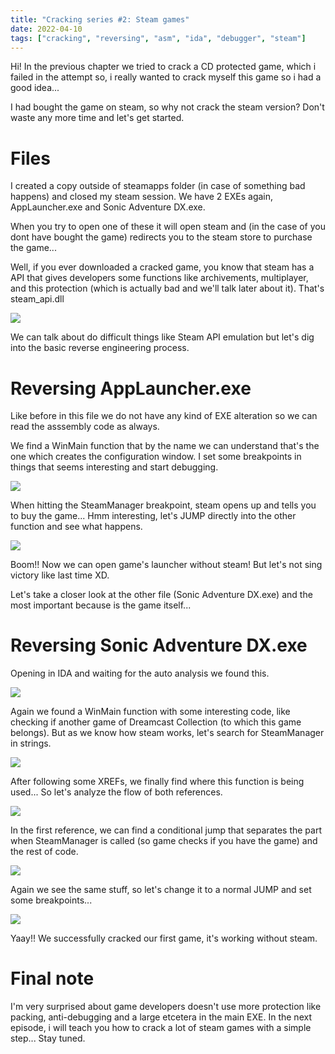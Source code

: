 ```yaml
---
title: "Cracking series #2: Steam games"
date: 2022-04-10
tags: ["cracking", "reversing", "asm", "ida", "debugger", "steam"]
---
```


Hi! In the previous chapter we tried to crack a CD protected game, which i failed in the attempt so, i really wanted to crack myself this game so i had a good idea...

I had bought the game on steam, so why not crack the steam version? Don't waste any more time and let's get started.

# Files

I created a copy outside of steamapps folder (in case of something bad happens) and closed my steam session. We have 2 EXEs again, AppLauncher.exe and Sonic Adventure DX.exe.

When you try to open one of these it will open steam and (in the case of you dont have bought the game) redirects you to the steam store to purchase the game...

Well, if you ever downloaded a cracked game, you know that steam has a API that gives developers some functions like archivements, multiplayer, and this protection (which is actually bad and we'll talk later about it). That's steam_api.dll

![](/assets/img/cracking-series-2/sonic_files.png)

We can talk about do difficult things like Steam API emulation but let's dig into the basic reverse engineering process.

# Reversing AppLauncher.exe

Like before in this file we do not have any kind of EXE alteration so we can read the asssembly code as always.

We find a WinMain function that by the name we can understand that's the one which creates the configuration window. I set some breakpoints in things that seems interesting and start debugging.

![](/assets/img/cracking-series-2/launcher_graph.png)

When hitting the SteamManager breakpoint, steam opens up and tells you to buy the game... Hmm interesting, let's JUMP directly into the other function and see what happens.

![](/assets/img/cracking-series-2/launcher_video.gif)

Boom!! Now we can open game's launcher without steam! But let's not sing victory like last time XD.

Let's take a closer look at the other file (Sonic Adventure DX.exe) and the most important because is the game itself...

# Reversing Sonic Adventure DX.exe

Opening in IDA and waiting for the auto analysis we found this.

![](/assets/img/cracking-series-2/sonic_graph.png)

Again we found a WinMain function with some interesting code, like checking if another game of Dreamcast Collection (to which this game belongs). But as we know how steam works, let's search for SteamManager in strings.

![](/assets/img/cracking-series-2/sonic_steammanager.png)

After following some XREFs, we finally find where this function is being used... So let's analyze the flow of both references.

![](/assets/img/cracking-series-2/sonic_first_xref.png)

In the first reference, we can find a conditional jump that separates the part when SteamManager is called (so game checks if you have the game) and the rest of code.

![](/assets/img/cracking-series-2/sonic_second_xref.png)

Again we see the same stuff, so let's change it to a normal JUMP and set some breakpoints...

![](/assets/img/cracking-series-2/sonic_video.gif)

Yaay!! We successfully cracked our first game, it's working without steam.

# Final note

I'm very surprised about game developers doesn't use more protection like packing, anti-debugging and a large etcetera in the main EXE. In the next episode, i will teach you how to crack a lot of steam games with a simple step... Stay tuned.

